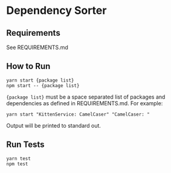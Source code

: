 # Dependency Sorter

## Requirements
See REQUIREMENTS.md

## How to Run
`yarn start {package list}`  
`npm start -- {package list}`

`{package list}` must be a space separated list of packages and dependencies as defined in REQUIREMENTS.md. For example:  
```
yarn start "KittenService: CamelCaser" "CamelCaser: "
```

Output will be printed to standard out.

## Run Tests
`yarn test`  
`npm test`
